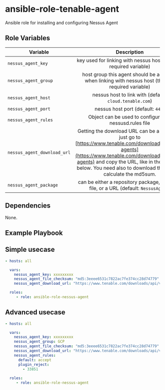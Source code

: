 # ansible-role-tenable-agent

Ansible role for installing and configuring Nessus Agent

## Role Variables

| Variable      | Description |
| ------------- |:-------------:|
| `nessus_agent_key` | key used for linking with nessus host (this is a required variable) |
| `nessus_agent_group` | host group this agent should be added to when linking with nessus host (this is a required variable) |
| `nessus_agent_host` | nessus host to link with (default: `cloud.tenable.com`) |
| `nessus_agent_port` | nessus host port (default: `443`) |
| `nessus_agent_rules` | Object can be used to configure the nessusd.rules file |
| `nessus_agent_download_url` | Getting the download URL can be a bit tricky, just go to [https://www.tenable.com/downloads/nessus-agents](https://www.tenable.com/downloads/nessus-agents) and copy the URL, like in the example below. You need also to download the file and calculate the md5sum. |
| `nessus_agent_package` | can be either a repository package, path to a file, or a URL (default: `NessusAgent`) |

## Dependencies

None.

## Example Playbook


## Simple usecase

```yaml
- hosts: all

  vars:
    nessus_agent_key: xxxxxxxxx
    nessus_agent_file_checksum: "md5:3eeee6531c7822ac7fe374cc28d74779"
    nessus_agent_download_url: "https://www.tenable.com/downloads/api/v1/public/pages/nessus-agents/downloads/12176/download?i_agree_to_tenable_license_agreement=true" # NessusAgent-8.2.2-ubuntu1110_amd64.deb

  roles:
     - role: ansible-role-nessus-agent
```

## Advanced usecase

```yaml
- hosts: all

  vars:
    nessus_agent_key: xxxxxxxxx
    nessus_agent_group: GCP
    nessus_agent_file_checksum: "md5:3eeee6531c7822ac7fe374cc28d74779"
    nessus_agent_download_url: "https://www.tenable.com/downloads/api/v1/public/pages/nessus-agents/downloads/12176/download?i_agree_to_tenable_license_agreement=true" # NessusAgent-8.2.2-ubuntu1110_amd64.deb
    nessus_agent_rules:
      default: accept
      plugin_reject:
        - 33851
      
  roles:
     - role: ansible-role-nessus-agent
```
